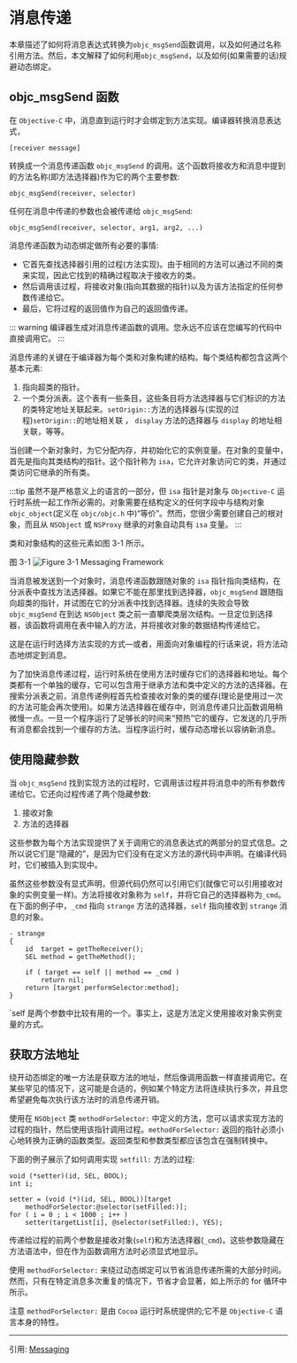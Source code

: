 # 消息传递

本章描述了如何将消息表达式转换为`objc_msgSend`函数调用，以及如何通过名称引用方法。然后，本文解释了如何利用`objc_msgSend`，以及如何(如果需要的话)规避动态绑定。

## objc_msgSend 函数

在 `Objective-C` 中，消息直到运行时才会绑定到方法实现。编译器转换消息表达式，

```objc
[receiver message]
```

转换成一个消息传递函数 `objc_msgSend` 的调用。这个函数将接收方和消息中提到的方法名称(即方法选择器)作为它的两个主要参数:

```objc
objc_msgSend(receiver, selector)
```

任何在消息中传递的参数也会被传递给 `objc_msgSend`:

```objc
objc_msgSend(receiver, selector, arg1, arg2, ...)
```

消息传递函数为动态绑定做所有必要的事情:

- 它首先查找选择器引用的过程(方法实现)。由于相同的方法可以通过不同的类来实现，因此它找到的精确过程取决于接收方的类。
- 然后调用该过程，将接收对象(指向其数据的指针)以及为该方法指定的任何参数传递给它。
- 最后，它将过程的返回值作为自己的返回值传递。

::: warning
编译器生成对消息传递函数的调用。您永远不应该在您编写的代码中直接调用它。
:::

消息传递的关键在于编译器为每个类和对象构建的结构。每个类结构都包含这两个基本元素:

1. 指向超类的指针。
2. 一个类分派表。这个表有一些条目，这些条目将方法选择器与它们标识的方法的类特定地址关联起来。`setOrigin::`方法的选择器与(实现的过程)`setOrigin::`的地址相关联 ， `display` 方法的选择器与 `display` 的地址相关联，等等。

当创建一个新对象时，为它分配内存，并初始化它的实例变量。在对象的变量中，首先是指向其类结构的指针。这个指针称为 `isa`，它允许对象访问它的类，并通过类访问它继承的所有类。

:::tip
虽然不是严格意义上的语言的一部分，但 `isa` 指针是对象与 `Objective-C` 运行时系统一起工作所必需的。对象需要在结构定义的任何字段中与结构对象 `objc_object`(定义在 `objc/objc.h` 中)“等价”。然而，您很少需要创建自己的根对象，而且从 `NSObject` 或 `NSProxy` 继承的对象自动具有 `isa` 变量。
:::

类和对象结构的这些元素如图 3-1 所示。

图 3-1
![Figure 3-1  Messaging Framework](https://developer.apple.com/library/archive/documentation/Cocoa/Conceptual/ObjCRuntimeGuide/Art/messaging1.gif)

当消息被发送到一个对象时，消息传递函数跟随对象的 `isa` 指针指向类结构，在分派表中查找方法选择器。如果它不能在那里找到选择器，`objc_msgSend` 跟随指向超类的指针，并试图在它的分派表中找到选择器。连续的失败会导致 `objc_msgSend` 在到达 `NSObject` 类之前一直攀爬类层次结构。一旦定位到选择器，该函数将调用在表中输入的方法，并将接收对象的数据结构传递给它。

这是在运行时选择方法实现的方式—或者，用面向对象编程的行话来说，将方法动态地绑定到消息。

为了加快消息传递过程，运行时系统在使用方法时缓存它们的选择器和地址。每个类都有一个单独的缓存，它可以包含用于继承方法和类中定义的方法的选择器。在搜索分派表之前，消息传递例程首先检查接收对象的类的缓存(理论是使用过一次的方法可能会再次使用)。如果方法选择器在缓存中，则消息传递只比函数调用稍微慢一点。一旦一个程序运行了足够长的时间来“预热”它的缓存，它发送的几乎所有消息都会找到一个缓存的方法。当程序运行时，缓存动态增长以容纳新消息。

## 使用隐藏参数

当 `objc_msgSend` 找到实现方法的过程时，它调用该过程并将消息中的所有参数传递给它。它还向过程传递了两个隐藏参数:

1. 接收对象
2. 方法的选择器

这些参数为每个方法实现提供了关于调用它的消息表达式的两部分的显式信息。之所以说它们是“隐藏的”，是因为它们没有在定义方法的源代码中声明。在编译代码时，它们被插入到实现中。

虽然这些参数没有显式声明，但源代码仍然可以引用它们(就像它可以引用接收对象的实例变量一样)。方法将接收对象称为 `self`，并将它自己的选择器称为`_cmd`。在下面的例子中，`_cmd` 指向 `strange` 方法的选择器，`self` 指向接收到 `strange` 消息的对象。

```objc
- strange
{
    id  target = getTheReceiver();
    SEL method = getTheMethod();

    if ( target == self || method == _cmd )
        return nil;
    return [target performSelector:method];
}
```

`self 是两个参数中比较有用的一个。事实上，这是方法定义使用接收对象实例变量的方式。

## 获取方法地址

绕开动态绑定的唯一方法是获取方法的地址，然后像调用函数一样直接调用它。在某些罕见的情况下，这可能是合适的，例如某个特定方法将连续执行多次，并且您希望避免每次执行该方法时的消息传递开销。

使用在 `NSObject` 类 `methodForSelector:` 中定义的方法，您可以请求实现方法的过程的指针，然后使用该指针调用过程。`methodForSelector:` 返回的指针必须小心地转换为正确的函数类型。返回类型和参数类型都应该包含在强制转换中。

下面的例子展示了如何调用实现 `setfill:` 方法的过程:

```objc
void (*setter)(id, SEL, BOOL);
int i;

setter = (void (*)(id, SEL, BOOL))[target
    methodForSelector:@selector(setFilled:)];
for ( i = 0 ; i < 1000 ; i++ )
    setter(targetList[i], @selector(setFilled:), YES);
```

传递给过程的前两个参数是接收对象(`self`)和方法选择器(`_cmd`)。这些参数隐藏在方法语法中，但在作为函数调用方法时必须显式地显示。

使用 `methodForSelector:` 来绕过动态绑定可以节省消息传递所需的大部分时间。然而，只有在特定消息多次重复的情况下，节省才会显著，如上所示的 for 循环中所示。

注意 `methodForSelector:` 是由 `Cocoa` 运行时系统提供的;它不是 `Objective-C` 语言本身的特性。

---

引用: [Messaging](https://developer.apple.com/library/archive/documentation/Cocoa/Conceptual/ObjCRuntimeGuide/Articles/ocrtHowMessagingWorks.html#//apple_ref/doc/uid/TP40008048-CH104-SW1)
